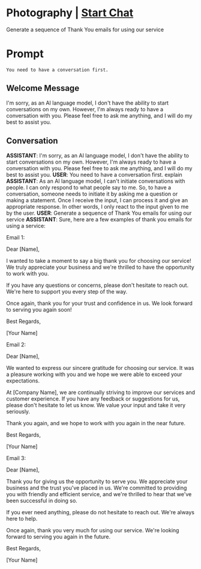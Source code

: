 

# Photography  | [Start Chat](https://gptcall.net/chat.html?data=%7B%22contact%22%3A%7B%22id%22%3A%22qRayXEOYVexYgviOahIjC%22%2C%22flow%22%3Atrue%7D%7D)
Generate a  sequence of  Thank You emails  for using our service

# Prompt

```
You need to have a conversation first. 
```

## Welcome Message
I'm sorry, as an AI language model, I don't have the ability to start conversations on my own. However, I'm always ready to have a conversation with you. Please feel free to ask me anything, and I will do my best to assist you.

## Conversation

**ASSISTANT**: I'm sorry, as an AI language model, I don't have the ability to start conversations on my own. However, I'm always ready to have a conversation with you. Please feel free to ask me anything, and I will do my best to assist you.
**USER**: You need to have a conversation first. explain
**ASSISTANT**: As an AI language model, I can't initiate conversations with people. I can only respond to what people say to me. So, to have a conversation, someone needs to initiate it by asking me a question or making a statement. Once I receive the input, I can process it and give an appropriate response. In other words, I only react to the input given to me by the user.
**USER**: Generate a  sequence of  Thank You emails  for using our service
**ASSISTANT**: Sure, here are a few examples of thank you emails for using a service:



Email 1:



Dear [Name],



I wanted to take a moment to say a big thank you for choosing our service! We truly appreciate your business and we're thrilled to have the opportunity to work with you.



If you have any questions or concerns, please don't hesitate to reach out. We're here to support you every step of the way.



Once again, thank you for your trust and confidence in us. We look forward to serving you again soon!



Best Regards,

[Your Name]



Email 2:



Dear [Name],



We wanted to express our sincere gratitude for choosing our service. It was a pleasure working with you and we hope we were able to exceed your expectations.



At [Company Name], we are continually striving to improve our services and customer experience. If you have any feedback or suggestions for us, please don't hesitate to let us know. We value your input and take it very seriously.



Thank you again, and we hope to work with you again in the near future.



Best Regards,

[Your Name]



Email 3:



Dear [Name],



Thank you for giving us the opportunity to serve you. We appreciate your business and the trust you've placed in us. We're committed to providing you with friendly and efficient service, and we're thrilled to hear that we've been successful in doing so.



If you ever need anything, please do not hesitate to reach out. We're always here to help.



Once again, thank you very much for using our service. We're looking forward to serving you again in the future.



Best Regards,

[Your Name]

